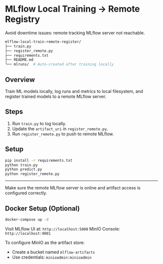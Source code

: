 # MLflow Local Training → Remote Registry

Avoid downtime issues: remote tracking MLflow server not reachable.

```sh
mlflow-local-train-remote-register/
├── train.py
├── register_remote.py
├── requirements.txt
├── README.md
└── mlruns/  # Auto-created after training locally
```

## Overview

Train ML models locally, log runs and metrics to local filesystem, and register trained models to a remote MLflow server.

## Steps

1. Run `train.py` to log locally.
2. Update the `artifact_uri` in `register_remote.py`.
3. Run `register_remote.py` to push to remote MLflow.

## Setup

```bash
pip install -r requirements.txt
python train.py
python predict.py
python register_remote.py
```

---

Make sure the remote MLflow server is online and artifact access is configured correctly.

## Docker Setup (Optional)

```bash
docker-compose up -d
```
Visit MLflow UI at: `http://localhost:5000`
MinIO Console: `http://localhost:9001`

To configure MinIO as the artifact store:
- Create a bucket named `mlflow-artifacts`
- Use credentials: `minioadmin:minioadmin`